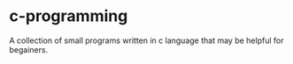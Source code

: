 # c-programming

A collection of small programs written in c language that may be helpful for begainers.
